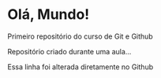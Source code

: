 # Olá, Mundo!
 Primeiro repositório do curso de Git e Github

 
 Repositório criado durante uma aula...

 Essa linha foi alterada diretamente no Github
